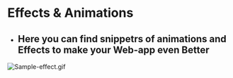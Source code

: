 # Effects & Animations
* ## Here you can find snippetrs of animations and Effects to make your Web-app even Better
![Sample-effect.gif](https://assets-global.website-files.com/583347ca8f6c7ee058111b55/5e7a61c46908486e20347b1b_louie-steller.gif)
